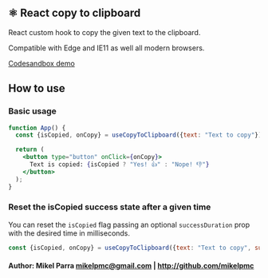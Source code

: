 ## ⚛️ React copy to clipboard

React custom hook to copy the given text to the clipboard.

Compatible with Edge and IE11 as well all modern browsers.

[Codesandbox demo](https://codesandbox.io/s/react-use-copy-to-clipboard-yw3hd)

## How to use

### Basic usage
```jsx
function App() {
  const {isCopied, onCopy} = useCopyToClipboard({text: "Text to copy"});

  return (
    <button type="button" onClick={onCopy}>
      Text is copied: {isCopied ? "Yes! 👍" : "Nope! 👎"}
    </button>
  );
}
```

### Reset the isCopied success state after a given time

You can reset the ```isCopied``` flag passing an optional ```successDuration``` prop with the desired time in milliseconds.

```jsx
const {isCopied, onCopy} = useCopyToClipboard({text: "Text to copy", successDuration: 2000});
```

#### Author: Mikel Parra <mikelpmc@gmail.com> | <http://github.com/mikelpmc>
